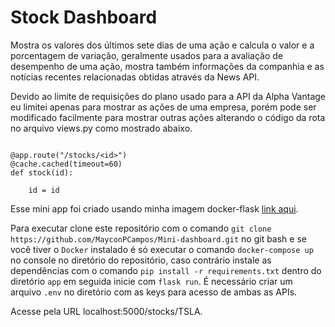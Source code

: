 # Stock Dashboard

Mostra os valores dos últimos sete dias de uma ação e calcula o valor e a porcentagem de variação, geralmente
usados para a avaliação de desempenho de uma ação, mostra também informações da companhia e as notícias
recentes relacionadas obtidas através da News API.

Devido ao limite de requisições do plano usado para a API da Alpha Vantage eu limitei apenas para
mostrar as ações de uma empresa, porém pode ser modificado facilmente para mostrar outras ações
alterando o código da rota no arquivo views.py como mostrado abaixo.

```

@app.route("/stocks/<id>")
@cache.cached(timeout=60)
def stock(id):

    id = id

```

Esse mini app foi criado usando minha imagem docker-flask <a href="https://github.com/MayconPCampos/Ambiente-docker-flask">link aqui</a>.

Para executar clone este repositório com o comando `git clone https://github.com/MayconPCampos/Mini-dashboard.git` no git bash
e se você tiver o `Docker` instalado é só executar o comando `docker-compose up` no console no diretório do repositório, 
caso contrário instale as dependências com o comando `pip install -r requirements.txt` dentro do diretório `app` em seguida inicie com `flask run`.
É necessário criar um arquivo `.env` no diretório com as keys para acesso de ambas as APIs.

Acesse pela URL localhost:5000/stocks/TSLA.
